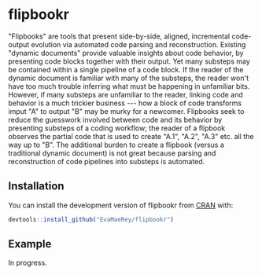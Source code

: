 # flipbookr

<!-- badges: start -->
<!-- badges: end -->

"Flipbooks" are tools that present side-by-side, aligned, incremental code-output evolution via automated code parsing and reconstruction.  Existing "dynamic documents" provide valuable insights about code behavior, by presenting code blocks together with their output.  Yet many substeps may be contained within a single pipeline of a code block.  If the reader of the dynamic document is familiar with many of the substeps, the reader won't have too much trouble inferring what must be happening in unfamiliar bits.  However, if many substeps are unfamiliar to the reader, linking code and behavior is a much trickier business --- how a block of code transforms imput "A" to output "B" may be murky for a newcomer. Flipbooks seek to reduce the guesswork involved between code and its behavior by presenting substeps of a coding workflow; the reader of a flipbook observes the partial code that is used to create "A.1", "A.2", "A.3" etc. all the way up to "B". The additional burden to create a flipbook (versus a traditional dynamic document) is not great because parsing and reconstruction of code pipelines into substeps is automated.  

## Installation

You can install the development version of flipbookr from [CRAN](https://CRAN.R-project.org) with:

``` r
devtools::install_github("EvaMaeRey/flipbookr")
```

## Example

In progress.  


